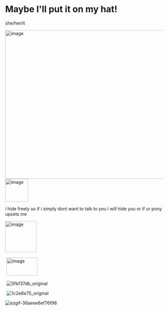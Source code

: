 # **Maybe I'll put it on my hat!**
she/her/it


<img width="1200" height="475" alt="image" src="https://github.com/user-attachments/assets/1cba4227-a548-467b-a648-5f1c288bbf72" />





<img width="73" height="73" alt="image" src="https://github.com/user-attachments/assets/f2cbc838-13f1-426e-99af-76c114942aee" />


i hide freely so if i simply dont want to talk to you i will hide you or if ur pony upsets me


<img width="100" height="100" alt="image" src="https://github.com/user-attachments/assets/618c3080-119e-402c-86d1-8092173de7b5" />
‎ ‎ ‎ 

‎ 
<img width="99" height="57" alt="image" src="https://github.com/user-attachments/assets/70a575ed-6a69-446e-95b3-81b872ace210" />






‎
![5fbf37db_original](https://github.com/user-attachments/assets/76b81650-6ef0-4a5d-b3b9-0d6bdb5c27e2)







‎ 
![1c2e8e75_original](https://github.com/user-attachments/assets/ec2b15c8-02f3-4f09-b727-b31aca053d5a)






![ezgif-36aeee6ef76f98](https://github.com/user-attachments/assets/c31796c4-e3ea-4ff0-a907-fab26b1d21df)
